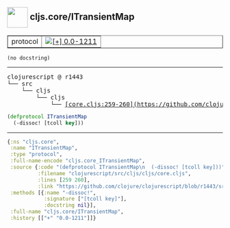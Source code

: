 ## <img width="48px" valign="middle" src="http://i.imgur.com/Hi20huC.png"> cljs.core/ITransientMap

 <table border="1">
<tr>
<td>protocol</td>
<td><a href="https://github.com/cljsinfo/api-refs/tree/0.0-1211"><img valign="middle" alt="[+] 0.0-1211" src="https://img.shields.io/badge/+-0.0--1211-lightgrey.svg"></a> </td>
</tr>
</table>

 <samp>
</samp>

```
(no docstring)
```

---

 <pre>
clojurescript @ r1443
└── src
    └── cljs
        └── cljs
            └── <ins>[core.cljs:259-260](https://github.com/clojure/clojurescript/blob/r1443/src/cljs/cljs/core.cljs#L259-L260)</ins>
</pre>

```clj
(defprotocol ITransientMap
  (-dissoc! [tcoll key]))
```


---

```clj
{:ns "cljs.core",
 :name "ITransientMap",
 :type "protocol",
 :full-name-encode "cljs.core_ITransientMap",
 :source {:code "(defprotocol ITransientMap\n  (-dissoc! [tcoll key]))",
          :filename "clojurescript/src/cljs/cljs/core.cljs",
          :lines [259 260],
          :link "https://github.com/clojure/clojurescript/blob/r1443/src/cljs/cljs/core.cljs#L259-L260"},
 :methods [{:name "-dissoc!",
            :signature ["[tcoll key]"],
            :docstring nil}],
 :full-name "cljs.core/ITransientMap",
 :history [["+" "0.0-1211"]]}

```
